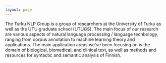 ```yaml
---
layout: page
---
```


The Turku NLP Group is a group of researchers at the University of Turku as well as the UTU graduate school (UTUGS). The main focus of our research are various aspects of natural language processing / language techbology, ranging from corpus annotation to machine learning theory and applications. The main application areas we've been focusing on is the domain of biological, biomedical, and clinical text, as well as methods and resources for syntactic and semantic analysis of Finnish.